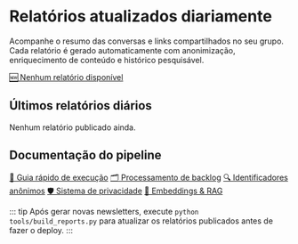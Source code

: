 <div class="hero-banner">
  <h1>Relatórios atualizados diariamente</h1>
  <p>
    Acompanhe o resumo das conversas e links compartilhados no seu grupo. Cada
    relatório é gerado automaticamente com anonimização, enriquecimento de
    conteúdo e histórico pesquisável.
  </p>
  <div class="hero-actions">
    <!-- LATEST_DAILY_BUTTON -->
                        <a class="primary" href="#">
      <span class="twemoji">🆕</span>
      Nenhum relatório disponível
    </a>
    <!-- /LATEST_DAILY_BUTTON -->
  </div>
</div>

## Últimos relatórios diários

<!-- LATEST_DAILY_CONTENT -->
<p>Nenhum relatório publicado ainda.</p>
<!-- /LATEST_DAILY_CONTENT -->

## Documentação do pipeline

<div class="quick-links">
  <a href="{{ 'quickstart.md' | url }}">🚀 Guia rápido de execução</a>
  <a href="{{ 'backlog_processing.md' | url }}">🗂️ Processamento de backlog</a>
  <a href="{{ 'discover.md' | url }}">🔍 Identificadores anônimos</a>
  <a href="{{ 'privacy.md' | url }}">🛡️ Sistema de privacidade</a>
  <a href="{{ 'embeddings.md' | url }}">🧠 Embeddings & RAG</a>
</div>

::: tip
Após gerar novas newsletters, execute `python tools/build_reports.py` para
atualizar os relatórios publicados antes de fazer o deploy.
:::